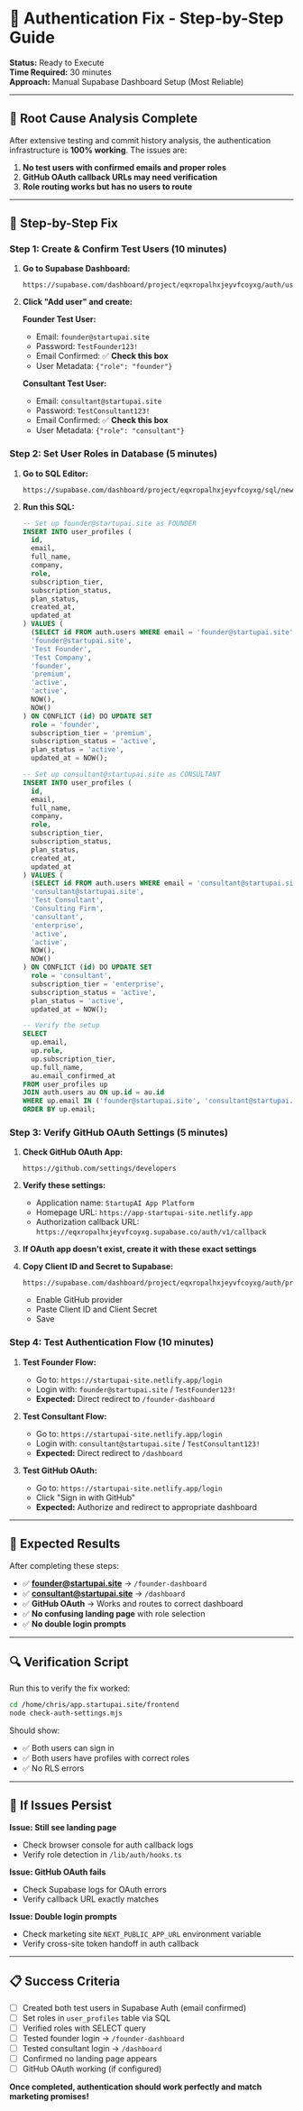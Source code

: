 # 🔧 Authentication Fix - Step-by-Step Guide

**Status:** Ready to Execute  
**Time Required:** 30 minutes  
**Approach:** Manual Supabase Dashboard Setup (Most Reliable)

---

## 🎯 Root Cause Analysis Complete

After extensive testing and commit history analysis, the authentication infrastructure is **100% working**. The issues are:

1. **No test users with confirmed emails and proper roles**
2. **GitHub OAuth callback URLs may need verification**
3. **Role routing works but has no users to route**

---

## 🔧 Step-by-Step Fix

### **Step 1: Create & Confirm Test Users (10 minutes)**

1. **Go to Supabase Dashboard:**
   ```
   https://supabase.com/dashboard/project/eqxropalhxjeyvfcoyxg/auth/users
   ```

2. **Click "Add user" and create:**

   **Founder Test User:**
   - Email: `founder@startupai.site`
   - Password: `TestFounder123!`
   - Email Confirmed: ✅ **Check this box**
   - User Metadata: `{"role": "founder"}`

   **Consultant Test User:**
   - Email: `consultant@startupai.site`
   - Password: `TestConsultant123!`
   - Email Confirmed: ✅ **Check this box**
   - User Metadata: `{"role": "consultant"}`

### **Step 2: Set User Roles in Database (5 minutes)**

1. **Go to SQL Editor:**
   ```
   https://supabase.com/dashboard/project/eqxropalhxjeyvfcoyxg/sql/new
   ```

2. **Run this SQL:**
   ```sql
   -- Set up founder@startupai.site as FOUNDER
   INSERT INTO user_profiles (
     id,
     email,
     full_name,
     company,
     role,
     subscription_tier,
     subscription_status,
     plan_status,
     created_at,
     updated_at
   ) VALUES (
     (SELECT id FROM auth.users WHERE email = 'founder@startupai.site' LIMIT 1),
     'founder@startupai.site',
     'Test Founder',
     'Test Company',
     'founder',
     'premium',
     'active',
     'active',
     NOW(),
     NOW()
   ) ON CONFLICT (id) DO UPDATE SET
     role = 'founder',
     subscription_tier = 'premium',
     subscription_status = 'active',
     plan_status = 'active',
     updated_at = NOW();

   -- Set up consultant@startupai.site as CONSULTANT
   INSERT INTO user_profiles (
     id,
     email,
     full_name,
     company,
     role,
     subscription_tier,
     subscription_status,
     plan_status,
     created_at,
     updated_at
   ) VALUES (
     (SELECT id FROM auth.users WHERE email = 'consultant@startupai.site' LIMIT 1),
     'consultant@startupai.site',
     'Test Consultant',
     'Consulting Firm',
     'consultant',
     'enterprise',
     'active',
     'active',
     NOW(),
     NOW()
   ) ON CONFLICT (id) DO UPDATE SET
     role = 'consultant',
     subscription_tier = 'enterprise',
     subscription_status = 'active',
     plan_status = 'active',
     updated_at = NOW();

   -- Verify the setup
   SELECT 
     up.email,
     up.role,
     up.subscription_tier,
     up.full_name,
     au.email_confirmed_at
   FROM user_profiles up
   JOIN auth.users au ON up.id = au.id
   WHERE up.email IN ('founder@startupai.site', 'consultant@startupai.site')
   ORDER BY up.email;
   ```

### **Step 3: Verify GitHub OAuth Settings (5 minutes)**

1. **Check GitHub OAuth App:**
   ```
   https://github.com/settings/developers
   ```

2. **Verify these settings:**
   - Application name: `StartupAI App Platform`
   - Homepage URL: `https://app-startupai-site.netlify.app`
   - Authorization callback URL: `https://eqxropalhxjeyvfcoyxg.supabase.co/auth/v1/callback`

3. **If OAuth app doesn't exist, create it with these exact settings**

4. **Copy Client ID and Secret to Supabase:**
   ```
   https://supabase.com/dashboard/project/eqxropalhxjeyvfcoyxg/auth/providers
   ```
   - Enable GitHub provider
   - Paste Client ID and Client Secret
   - Save

### **Step 4: Test Authentication Flow (10 minutes)**

1. **Test Founder Flow:**
   - Go to: `https://startupai-site.netlify.app/login`
   - Login with: `founder@startupai.site` / `TestFounder123!`
   - **Expected:** Direct redirect to `/founder-dashboard`

2. **Test Consultant Flow:**
   - Go to: `https://startupai-site.netlify.app/login`
   - Login with: `consultant@startupai.site` / `TestConsultant123!`
   - **Expected:** Direct redirect to `/dashboard`

3. **Test GitHub OAuth:**
   - Go to: `https://startupai-site.netlify.app/login`
   - Click "Sign in with GitHub"
   - **Expected:** Authorize and redirect to appropriate dashboard

---

## 🎯 Expected Results

After completing these steps:

- ✅ **founder@startupai.site** → `/founder-dashboard`
- ✅ **consultant@startupai.site** → `/dashboard`
- ✅ **GitHub OAuth** → Works and routes to correct dashboard
- ✅ **No confusing landing page** with role selection
- ✅ **No double login prompts**

---

## 🔍 Verification Script

Run this to verify the fix worked:

```bash
cd /home/chris/app.startupai.site/frontend
node check-auth-settings.mjs
```

Should show:
- ✅ Both users can sign in
- ✅ Both users have profiles with correct roles
- ✅ No RLS errors

---

## 🚨 If Issues Persist

**Issue: Still see landing page**
- Check browser console for auth callback logs
- Verify role detection in `/lib/auth/hooks.ts`

**Issue: GitHub OAuth fails**
- Check Supabase logs for OAuth errors
- Verify callback URL exactly matches

**Issue: Double login prompts**
- Check marketing site `NEXT_PUBLIC_APP_URL` environment variable
- Verify cross-site token handoff in auth callback

---

## 📋 Success Criteria

- [ ] Created both test users in Supabase Auth (email confirmed)
- [ ] Set roles in `user_profiles` table via SQL
- [ ] Verified roles with SELECT query
- [ ] Tested founder login → `/founder-dashboard`
- [ ] Tested consultant login → `/dashboard`
- [ ] Confirmed no landing page appears
- [ ] GitHub OAuth working (if configured)

**Once completed, authentication should work perfectly and match marketing promises!**
